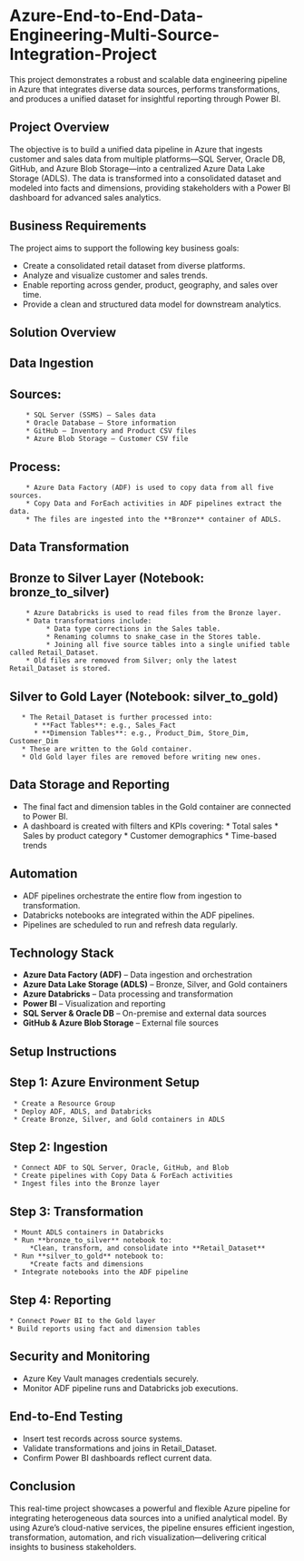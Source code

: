 # Azure-End-to-End-Data-Engineering-Multi-Source-Integration-Project

This project demonstrates a robust and scalable data engineering pipeline in Azure that integrates diverse data sources, performs transformations, and produces a unified dataset for insightful reporting through Power BI.

## Project Overview

The objective is to build a unified data pipeline in Azure that ingests customer and sales data from multiple platforms—SQL Server, Oracle DB, GitHub, and Azure Blob Storage—into a centralized Azure Data Lake Storage (ADLS). The data is transformed into a consolidated dataset and modeled into facts and dimensions, providing stakeholders with a Power BI dashboard for advanced sales analytics.

## Business Requirements

The project aims to support the following key business goals:

  * Create a consolidated retail dataset from diverse platforms.
  * Analyze and visualize customer and sales trends.
  * Enable reporting across gender, product, geography, and sales over time.
  * Provide a clean and structured data model for downstream analytics.

## Solution Overview

 ## Data Ingestion

 ## Sources:
        * SQL Server (SSMS) – Sales data
        * Oracle Database – Store information
        * GitHub – Inventory and Product CSV files
        * Azure Blob Storage – Customer CSV file

 ## Process:
        * Azure Data Factory (ADF) is used to copy data from all five sources.
        * Copy Data and ForEach activities in ADF pipelines extract the data.
        * The files are ingested into the **Bronze** container of ADLS.

## Data Transformation
 
 ## Bronze to Silver Layer (Notebook: bronze_to_silver)
        * Azure Databricks is used to read files from the Bronze layer.
        * Data transformations include:
             * Data type corrections in the Sales table.
             * Renaming columns to snake_case in the Stores table.
             * Joining all five source tables into a single unified table called Retail_Dataset.
        * Old files are removed from Silver; only the latest Retail_Dataset is stored.

 ## Silver to Gold Layer (Notebook: silver_to_gold)
       * The Retail_Dataset is further processed into:
          * **Fact Tables**: e.g., Sales_Fact
          * **Dimension Tables**: e.g., Product_Dim, Store_Dim, Customer_Dim
       * These are written to the Gold container.
       * Old Gold layer files are removed before writing new ones.

## Data Storage and Reporting
* The final fact and dimension tables in the Gold container are connected to Power BI.
* A dashboard is created with filters and KPIs covering:
      * Total sales
      * Sales by product category
      * Customer demographics
      * Time-based trends

## Automation
* ADF pipelines orchestrate the entire flow from ingestion to transformation.
* Databricks notebooks are integrated within the ADF pipelines.
* Pipelines are scheduled to run and refresh data regularly.

## Technology Stack
  * **Azure Data Factory (ADF)** – Data ingestion and orchestration
  * **Azure Data Lake Storage (ADLS)** – Bronze, Silver, and Gold containers
  * **Azure Databricks** – Data processing and transformation
  * **Power BI** – Visualization and reporting
  * **SQL Server & Oracle DB** – On-premise and external data sources
  * **GitHub & Azure Blob Storage** – External file sources

## Setup Instructions

## Step 1: Azure Environment Setup 
     * Create a Resource Group
     * Deploy ADF, ADLS, and Databricks
     * Create Bronze, Silver, and Gold containers in ADLS

## Step 2: Ingestion
     * Connect ADF to SQL Server, Oracle, GitHub, and Blob
     * Create pipelines with Copy Data & ForEach activities
     * Ingest files into the Bronze layer

## Step 3: Transformation
     * Mount ADLS containers in Databricks
     * Run **bronze_to_silver** notebook to:
         *Clean, transform, and consolidate into **Retail_Dataset**
     * Run **silver_to_gold** notebook to:
         *Create facts and dimensions
     * Integrate notebooks into the ADF pipeline

## Step 4: Reporting
    * Connect Power BI to the Gold layer
    * Build reports using fact and dimension tables

## Security and Monitoring
   * Azure Key Vault manages credentials securely.
   * Monitor ADF pipeline runs and Databricks job executions.

## End-to-End Testing
   * Insert test records across source systems.
   * Validate transformations and joins in Retail_Dataset.
   * Confirm Power BI dashboards reflect current data.

## Conclusion

This real-time project showcases a powerful and flexible Azure pipeline for integrating heterogeneous data sources into a unified analytical model. By using Azure’s cloud-native services, the pipeline ensures efficient ingestion, transformation, automation, and rich visualization—delivering critical insights to business stakeholders.

